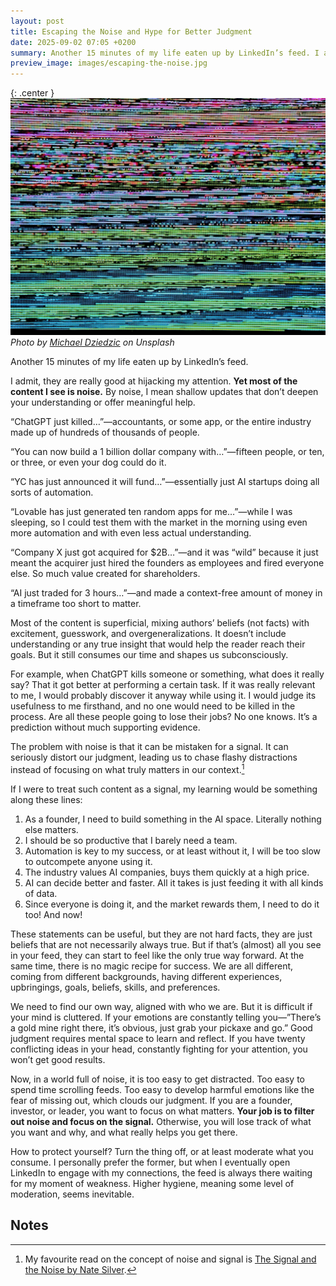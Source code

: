 ```yaml
---
layout: post
title: Escaping the Noise and Hype for Better Judgment
date: 2025-09-02 07:05 +0200
summary: Another 15 minutes of my life eaten up by LinkedIn’s feed. I admit, they are really good at hijacking my attention. Yet most of the content I see is noise. By noise, I mean shallow updates that don’t deepen your understanding or offer meaningful help. Perhaps it wouldn't matter that much if just a bit of wasted time was at stake.
preview_image: images/escaping-the-noise.jpg
---
```


{: .center }
![](/images/escaping-the-noise.jpg)
*Photo by [Michael Dziedzic](https://unsplash.com/photos/purple-and-yellow-abstract-painting-0W4XLGITrHg) on Unsplash*

Another 15 minutes of my life eaten up by LinkedIn’s feed.

I admit, they are really good at hijacking my attention. **Yet most of the content I see is noise.** By noise, I mean shallow updates that don’t deepen your understanding or offer meaningful help.

“ChatGPT just killed…”—accountants, or some app, or the entire industry made up of hundreds of thousands of people.

“You can now build a 1 billion dollar company with…”—fifteen people, or ten, or three, or even your dog could do it.

“YC has just announced it will fund…”—essentially just AI startups doing all sorts of automation.

“Lovable has just generated ten random apps for me…”—while I was sleeping, so I could test them with the market in the morning using even more automation and with even less actual understanding.

“Company X just got acquired for $2B…”—and it was “wild” because it just meant the acquirer just hired the founders as employees and fired everyone else. So much value created for shareholders.

“AI just traded for 3 hours…”—and made a context-free amount of money in a timeframe too short to matter.

Most of the content is superficial, mixing authors’ beliefs (not facts) with excitement, guesswork, and overgeneralizations. It doesn’t include understanding or any true insight that would help the reader reach their goals. But it still consumes our time and shapes us subconsciously.

For example, when ChatGPT kills someone or something, what does it really say? That it got better at performing a certain task. If it was really relevant to me, I would probably discover it anyway while using it. I would judge its usefulness to me firsthand, and no one would need to be killed in the process. Are all these people going to lose their jobs? No one knows. It’s a prediction without much supporting evidence.

The problem with noise is that it can be mistaken for a signal. It can seriously distort our judgment, leading us to chase flashy distractions instead of focusing on what truly matters in our context.[^1]

If I were to treat such content as a signal, my learning would be something along these lines:
1. As a founder, I need to build something in the AI space. Literally nothing else matters.
2. I should be so productive that I barely need a team.
3. Automation is key to my success, or at least without it, I will be too slow to outcompete anyone using it.
4. The industry values AI companies, buys them quickly at a high price.
5. AI can decide better and faster. All it takes is just feeding it with all kinds of data.
6. Since everyone is doing it, and the market rewards them, I need to do it too! And now!

These statements can be useful, but they are not hard facts, they are just beliefs that are not necessarily always true. But if that’s (almost) all you see in your feed, they can start to feel like the only true way forward. At the same time, there is no magic recipe for success. We are all different, coming from different backgrounds, having different experiences, upbringings, goals, beliefs, skills, and preferences.

We need to find our own way, aligned with who we are. But it is difficult if your mind is cluttered. If your emotions are constantly telling you—”There’s a gold mine right there, it’s obvious, just grab your pickaxe and go.” Good judgment requires mental space to learn and reflect. If you have twenty conflicting ideas in your head, constantly fighting for your attention, you won’t get good results.

Now, in a world full of noise, it is too easy to get distracted. Too easy to spend time scrolling feeds. Too easy to develop harmful emotions like the fear of missing out, which clouds our judgment. If you are a founder, investor, or leader, you want to focus on what matters. **Your job is to filter out noise and focus on the signal.** Otherwise, you will lose track of what you want and why, and what really helps you get there.

How to protect yourself? Turn the thing off, or at least moderate what you consume. I personally prefer the former, but when I eventually open LinkedIn to engage with my connections, the feed is always there waiting for my moment of weakness. Higher hygiene, meaning some level of moderation, seems inevitable.

## Notes
[^1]: My favourite read on the concept of noise and signal is [The Signal and the Noise by Nate Silver](https://www.goodreads.com/book/show/13588394-the-signal-and-the-noise).

